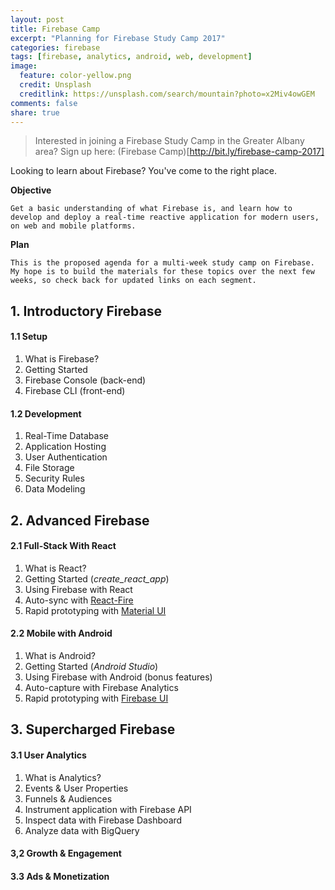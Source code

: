 ```yaml
---
layout: post
title: Firebase Camp
excerpt: "Planning for Firebase Study Camp 2017"
categories: firebase
tags: [firebase, analytics, android, web, development]
image:
  feature: color-yellow.png
  credit: Unsplash
  creditlink: https://unsplash.com/search/mountain?photo=x2Miv4owGEM
comments: false
share: true
---
```


>  Interested in joining a Firebase Study Camp in the Greater Albany area? 
>  Sign up here: (Firebase Camp)[http://bit.ly/firebase-camp-2017]

Looking to learn about Firebase? You've come to the right place. 

**Objective**
```
Get a basic understanding of what Firebase is, and learn how to develop and deploy a real-time reactive application for modern users, on web and mobile platforms.
```

**Plan** 
```
This is the proposed agenda for a multi-week study camp on Firebase. My hope is to build the materials for these topics over the next few weeks, so check back for updated links on each segment.
```


## 1. Introductory Firebase 

#### 1.1 Setup

1. What is Firebase?
2. Getting Started
3. Firebase Console (back-end)
4. Firebase CLI (front-end)

#### 1.2 Development

1. Real-Time Database
2. Application Hosting
3. User Authentication
4. File Storage
5. Security Rules
6. Data Modeling 





## 2. Advanced Firebase

#### 2.1 Full-Stack With React

1. What is React?
2. Getting Started (*create_react_app*)
3. Using Firebase with React 
3. Auto-sync with [React-Fire](https://github.com/firebase/reactfire) 
4. Rapid prototyping with [Material UI](http://www.material-ui.com/#/)

#### 2.2 Mobile with Android

1. What is Android?
2. Getting Started (*Android Studio*)
3. Using Firebase with Android (bonus features)
4. Auto-capture with Firebase Analytics
5. Rapid prototyping with [Firebase UI](https://github.com/firebase/FirebaseUI-Android)




## 3. Supercharged Firebase

#### 3.1 User Analytics

1. What is Analytics?
2. Events & User Properties
3. Funnels & Audiences
4. Instrument application with Firebase API
5. Inspect data with Firebase Dashboard
6. Analyze data with BigQuery

#### 3,2 Growth & Engagement

#### 3.3 Ads & Monetization


